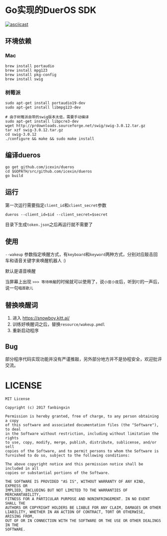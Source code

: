 # Go实现的DuerOS SDK

[![asciicast](https://asciinema.org/a/RQB9mOsQ0oigdu4ZGKOkSuMIF.png)](https://asciinema.org/a/RQB9mOsQ0oigdu4ZGKOkSuMIF)

## 环境依赖

### Mac

``` shell
brew install portaudio
brew install mpg123
brew install pkg-config
brew install swig
```

### 树莓派

```
sudo apt-get install portaudio19-dev
sudo apt-get install libmpg123-dev

# 由于树莓派自带的swig版本太低，需要手动编译
sudo apt-get install libpcre3-dev
wget http://prdownloads.sourceforge.net/swig/swig-3.0.12.tar.gz
tar xzf swig-3.0.12.tar.gz
cd swig-3.0.12
./configure && make && sudo make install
```

## 编译dueros

```
go get github.com/icexin/dueros
cd $GOPATH/src/github.com/icexin/dueros
go build
```


## 运行

第一次运行需要指定`client_id`和`client_secret`参数

`dueros --client_id=$id --client_secret=$secret`

目录下生成`token.json`之后再运行就不需要了

## 使用

`--wakeup` 参数指定唤醒方式，有`keyboard`和`keyword`两种方式，分别对应敲击回车和语音关键字来唤醒机器人 :)

默认是语音唤醒

当屏幕上出现 `>>> 等待唤醒`的时候就可以使用了，说`小度小度`后，听到`叮`的一声后，说一句`唱首歌儿`



## 替换唤醒词

1. 进入 https://snowboy.kitt.ai/
2. 训练好唤醒词之后，替换`resource/wakeup.pmdl`
3. 重新启动程序


## Bug

部分程序代码实现功能并没有严谨推敲，另外部分地方并不是协程安全，欢迎批评交流。

# LICENSE
```
MIT License

Copyright (c) 2017 fanbingxin

Permission is hereby granted, free of charge, to any person obtaining a copy
of this software and associated documentation files (the "Software"), to deal
in the Software without restriction, including without limitation the rights
to use, copy, modify, merge, publish, distribute, sublicense, and/or sell
copies of the Software, and to permit persons to whom the Software is
furnished to do so, subject to the following conditions:

The above copyright notice and this permission notice shall be included in all
copies or substantial portions of the Software.

THE SOFTWARE IS PROVIDED "AS IS", WITHOUT WARRANTY OF ANY KIND, EXPRESS OR
IMPLIED, INCLUDING BUT NOT LIMITED TO THE WARRANTIES OF MERCHANTABILITY,
FITNESS FOR A PARTICULAR PURPOSE AND NONINFRINGEMENT. IN NO EVENT SHALL THE
AUTHORS OR COPYRIGHT HOLDERS BE LIABLE FOR ANY CLAIM, DAMAGES OR OTHER
LIABILITY, WHETHER IN AN ACTION OF CONTRACT, TORT OR OTHERWISE, ARISING FROM,
OUT OF OR IN CONNECTION WITH THE SOFTWARE OR THE USE OR OTHER DEALINGS IN THE
SOFTWARE.
```
